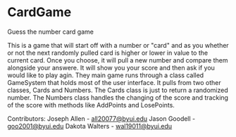 # CardGame
 Guess the number card game
 
 This is a game that will start off with a number or "card" and as you whether or not the next randomly pulled card is higher or lower in value to the current card. Once you choose, it will pull a new number and compare them alongside your answere. It will show you your score and then ask if you would like to play agin. 
  They main game runs through a class called GameSystem that holds most of the user interface. It pulls from two other classes, Cards and Numbers. The Cards class is just to return a randomized number. The Numbers class handles the changing of the score and tracking of the score with methods like AddPoints and LosePoints. 
  
  Contributors:
  Joseph Allen - all20077@byui.edu
  Jason Goodell - goo2001@byui.edu
  Dakota Walters - wal19011@byui.edu
  